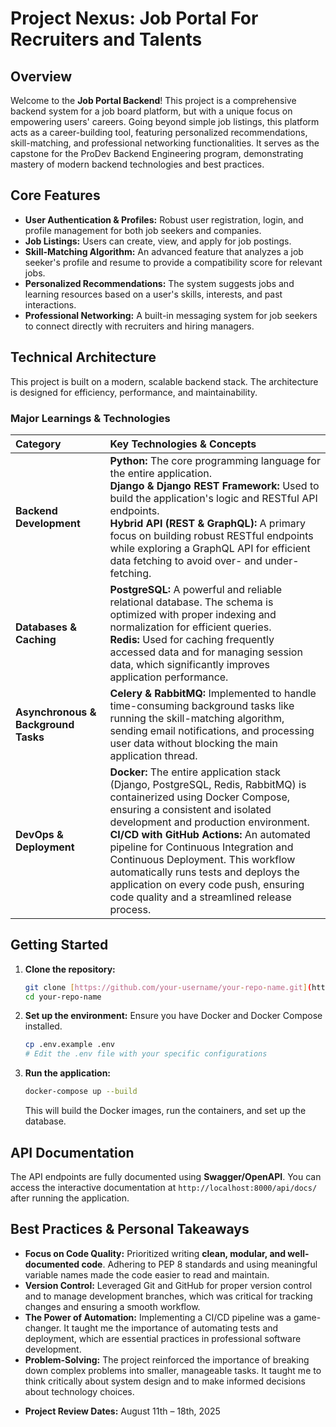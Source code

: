 # Project Nexus: Job Portal For Recruiters and Talents

## Overview

Welcome to the **Job Portal Backend**! This project is a comprehensive backend system for a job board platform, but with a unique focus on empowering users' careers. Going beyond simple job listings, this platform acts as a career-building tool, featuring personalized recommendations, skill-matching, and professional networking functionalities. It serves as the capstone for the ProDev Backend Engineering program, demonstrating mastery of modern backend technologies and best practices.

## Core Features

* **User Authentication & Profiles:** Robust user registration, login, and profile management for both job seekers and companies.
* **Job Listings:** Users can create, view, and apply for job postings.
* **Skill-Matching Algorithm:** An advanced feature that analyzes a job seeker's profile and resume to provide a compatibility score for relevant jobs.
* **Personalized Recommendations:** The system suggests jobs and learning resources based on a user's skills, interests, and past interactions.
* **Professional Networking:** A built-in messaging system for job seekers to connect directly with recruiters and hiring managers.

## Technical Architecture

This project is built on a modern, scalable backend stack. The architecture is designed for efficiency, performance, and maintainability.

### Major Learnings & Technologies

| Category | Key Technologies & Concepts |
| :--- | :--- |
| **Backend Development** | **Python:** The core programming language for the entire application. <br> **Django & Django REST Framework:** Used to build the application's logic and RESTful API endpoints. <br> **Hybrid API (REST & GraphQL):** A primary focus on building robust RESTful endpoints while exploring a GraphQL API for efficient data fetching to avoid over- and under-fetching. |
| **Databases & Caching** | **PostgreSQL:** A powerful and reliable relational database. The schema is optimized with proper indexing and normalization for efficient queries. <br> **Redis:** Used for caching frequently accessed data and for managing session data, which significantly improves application performance. |
| **Asynchronous & Background Tasks** | **Celery & RabbitMQ:** Implemented to handle time-consuming background tasks like running the skill-matching algorithm, sending email notifications, and processing user data without blocking the main application thread. |
| **DevOps & Deployment** | **Docker:** The entire application stack (Django, PostgreSQL, Redis, RabbitMQ) is containerized using Docker Compose, ensuring a consistent and isolated development and production environment. <br> **CI/CD with GitHub Actions:** An automated pipeline for Continuous Integration and Continuous Deployment. This workflow automatically runs tests and deploys the application on every code push, ensuring code quality and a streamlined release process. |

<!-- ### Challenges Faced & Solutions Implemented

* **Challenge:** Implementing a live-updating feature for the professional networking part of the application.
* **Solution:** Explored and implemented **Django Channels** to enable WebSocket communication, providing real-time messaging capabilities for direct communication between users.

* **Challenge:** The skill-matching algorithm was initially slow, causing delays for the user.
* **Solution:** Rearchitected the process to use a **Celery task**. The user's request now triggers an asynchronous task that runs the algorithm in the background, and the user is notified when the results are ready, ensuring a smooth user experience.

* **Challenge:** Managing a complex project with multiple interconnected services.
* **Solution:** Used **Docker Compose** for local development, which allowed for a seamless setup of all services. **Trello** was also used to organize project milestones and tasks, ensuring an organized and methodical approach. -->

## Getting Started

1.  **Clone the repository:**
    ```bash
    git clone [https://github.com/your-username/your-repo-name.git](https://github.com/your-username/your-repo-name.git)
    cd your-repo-name
    ```
2.  **Set up the environment:**
    Ensure you have Docker and Docker Compose installed.
    ```bash
    cp .env.example .env
    # Edit the .env file with your specific configurations
    ```
3.  **Run the application:**
    ```bash
    docker-compose up --build
    ```
    This will build the Docker images, run the containers, and set up the database.

## API Documentation

The API endpoints are fully documented using **Swagger/OpenAPI**. You can access the interactive documentation at `http://localhost:8000/api/docs/` after running the application.

## Best Practices & Personal Takeaways

* **Focus on Code Quality:** Prioritized writing **clean, modular, and well-documented code**. Adhering to PEP 8 standards and using meaningful variable names made the code easier to read and maintain.
* **Version Control:** Leveraged Git and GitHub for proper version control and to manage development branches, which was critical for tracking changes and ensuring a smooth workflow.
* **The Power of Automation:** Implementing a CI/CD pipeline was a game-changer. It taught me the importance of automating tests and deployment, which are essential practices in professional software development.
* **Problem-Solving:** The project reinforced the importance of breaking down complex problems into smaller, manageable tasks. It taught me to think critically about system design and to make informed decisions about technology choices.

<!-- ## Mentors & Acknowledgements -->

<!-- A huge thank you to my mentors: **Cole, Faith, and Amanuel**, for their invaluable guidance and feedback throughout the program. Their support was instrumental in the successful completion of this project. -->

* **Project Review Dates:** August 11th – 18th, 2025
<!-- * **Mentor Contact:** @Cohort 1-TL-ProDev-BE Mentor on Discord -->
